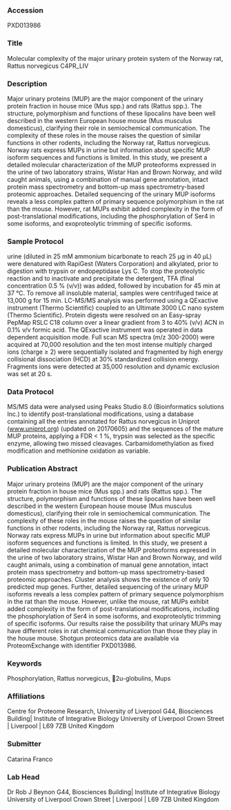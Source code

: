 ### Accession
PXD013986

### Title
Molecular complexity of the major urinary protein system of the Norway rat, Rattus norvegicus C4PR_LIV

### Description
Major urinary proteins (MUP) are the major component of the urinary protein fraction in house mice (Mus spp.) and rats (Rattus spp.). The structure, polymorphism and functions of these lipocalins have been well described in the western European house mouse (Mus musculus domesticus), clarifying their role in semiochemical communication. The complexity of these roles in the mouse raises the question of similar functions in other rodents, including the Norway rat, Rattus norvegicus. Norway rats express MUPs in urine but information about specific MUP isoform sequences and functions is limited. In this study, we present a detailed molecular characterization of the MUP proteoforms expressed in the urine of two laboratory strains, Wistar Han and Brown Norway, and wild caught animals, using a combination of manual gene annotation, intact protein mass spectrometry and bottom-up mass spectrometry-based proteomic approaches. Detailed sequencing of the urinary MUP isoforms reveals a less complex pattern of primary sequence polymorphism in the rat than the mouse. However, rat MUPs exhibit added complexity in the form of post-translational modifications, including the phosphorylation of Ser4 in some isoforms, and exoproteolytic trimming of specific isoforms.

### Sample Protocol
urine (diluted in 25 mM ammonium bicarbonate to reach 25 µg in 40 µL) were denatured with RapiGest (Waters Corporation) and alkylated, prior to digestion with trypsin or endopeptidase Lys C. To stop the proteolytic reaction and to inactivate and precipitate the detergent, TFA (final concentration 0.5 % (v/v)) was added, followed by incubation for 45 min at 37 °C. To remove all insoluble material, samples were centrifuged twice at 13,000 g for 15 min. LC-MS/MS analysis was performed using a QExactive instrument (Thermo Scientific) coupled to an Ultimate 3000 LC nano system (Thermo Scientific). Protein digests were resolved on an Easy-spray PepMap RSLC C18 column over a linear gradient from 3 to 40% (v/v) ACN in 0.1% v/v formic acid. The QExactive instrument was operated in data dependent acquisition mode. Full scan MS spectra (m/z 300-2000) were acquired at 70,000 resolution and the ten most intense multiply charged ions (charge ≥ 2) were sequentially isolated and fragmented by high energy collisional dissociation (HCD) at 30% standardized collision energy. Fragments ions were detected at 35,000 resolution and dynamic exclusion was set at 20 s.

### Data Protocol
MS/MS data were analysed using Peaks Studio 8.0 (Bioinformatics solutions Inc.) to identify post-translational modifications, using a database containing all the entries annotated for Rattus norvegicus in Uniprot (www.uniprot.org) (updated on 20170605) and the sequences of the mature MUP proteins, applying a FDR < 1 %, trypsin was selected as the specific enzyme, allowing two missed cleavages. Carbamidomethylation as fixed modification and methionine oxidation as variable.

### Publication Abstract
Major urinary proteins (MUP) are the major component of the urinary protein fraction in house mice (Mus spp.) and rats (Rattus spp.). The structure, polymorphism and functions of these lipocalins have been well described in the western European house mouse (Mus musculus domesticus), clarifying their role in semiochemical communication. The complexity of these roles in the mouse raises the question of similar functions in other rodents, including the Norway rat, Rattus norvegicus. Norway rats express MUPs in urine but information about specific MUP isoform sequences and functions is limited. In this study, we present a detailed molecular characterization of the MUP proteoforms expressed in the urine of two laboratory strains, Wistar Han and Brown Norway, and wild caught animals, using a combination of manual gene annotation, intact protein mass spectrometry and bottom-up mass spectrometry-based proteomic approaches. Cluster analysis shows the existence of only 10 predicted mup genes. Further, detailed sequencing of the urinary MUP isoforms reveals a less complex pattern of primary sequence polymorphism in the rat than the mouse. However, unlike the mouse, rat MUPs exhibit added complexity in the form of post-translational modifications, including the phosphorylation of Ser4 in some isoforms, and exoproteolytic trimming of specific isoforms. Our results raise the possibility that urinary MUPs may have different roles in rat chemical communication than those they play in the house mouse. Shotgun proteomics data are available via ProteomExchange with identifier PXD013986.

### Keywords
Phosphorylation, Rattus norvegicus, 2u-globulins, Mups

### Affiliations
Centre for Proteome Research, University of Liverpool
G44, Biosciences Building| Institute of Integrative Biology University of Liverpool Crown Street | Liverpool  | L69 7ZB United Kingdom

### Submitter
Catarina Franco

### Lab Head
Dr Rob J Beynon
G44, Biosciences Building| Institute of Integrative Biology University of Liverpool Crown Street | Liverpool  | L69 7ZB United Kingdom


